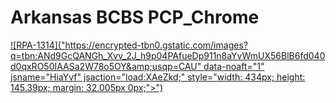# Arkansas BCBS PCP_Chrome

[![RPA-1314]("https://encrypted-tbn0.gstatic.com/images?q=tbn:ANd9GcQANGh_Xvv_2J_h9p04PAfueDp911n8aYvWmUX56BlB6fd040d0qxRO50IAASa2W78o5OY&amp;usqp=CAU" data-noaft="1" jsname="HiaYvf" jsaction="load:XAeZkd;" style="width: 434px; height: 145.39px; margin: 32.005px 0px;">")](https://jira.ssnc.global/browse/RPA-1314)

